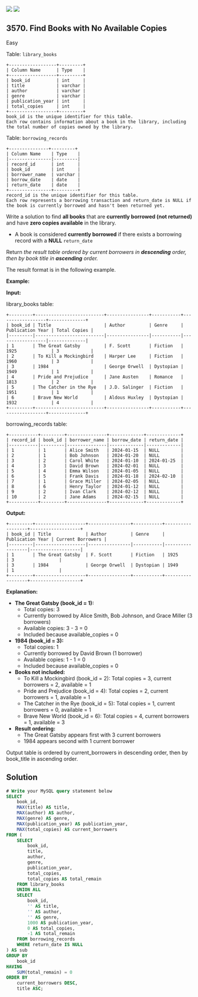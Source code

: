 [![](https://img.shields.io/github/stars/javadev/LeetCode-in-Java?label=Stars&style=flat-square)](https://github.com/javadev/LeetCode-in-Java)
[![](https://img.shields.io/github/forks/javadev/LeetCode-in-Java?label=Fork%20me%20on%20GitHub%20&style=flat-square)](https://github.com/javadev/LeetCode-in-Java/fork)

## 3570\. Find Books with No Available Copies

Easy

Table: `library_books`

    +------------------+---------+
    | Column Name      | Type    |
    +------------------+---------+
    | book_id          | int     |
    | title            | varchar |
    | author           | varchar |
    | genre            | varchar |
    | publication_year | int     |
    | total_copies     | int     |
    +------------------+---------+
    book_id is the unique identifier for this table.
    Each row contains information about a book in the library, including the total number of copies owned by the library.

Table: `borrowing_records`

    +---------------+---------+
    | Column Name    | Type    |
    |----------------|---------|
    | record_id      | int     |
    | book_id        | int     |
    | borrower_name  | varchar |
    | borrow_date    | date    |
    | return_date    | date    |
    +----------------+---------+
    record_id is the unique identifier for this table.
    Each row represents a borrowing transaction and return_date is NULL if the book is currently borrowed and hasn't been returned yet.

Write a solution to find **all books** that are **currently borrowed (not returned)** and have **zero copies available** in the library.

*   A book is considered **currently borrowed** if there exists a borrowing record with a **NULL** `return_date`

Return _the result table ordered by current borrowers in **descending** order, then by book title in **ascending** order._

The result format is in the following example.

**Example:**

**Input:**

library\_books table:

    +---------+--------------------------+----------------+-----------+------------------+--------------+
    | book_id | Title                    | Author         | Genre     | Publication Year | Total Copies |
    |---------|--------------------------|----------------|-----------|------------------|--------------|
    | 1       | The Great Gatsby         | F. Scott       | Fiction   | 1925             | 3            |
    | 2       | To Kill a Mockingbird    | Harper Lee     | Fiction   | 1960             | 3            |
    | 3       | 1984                     | George Orwell  | Dystopian | 1949             | 1            |
    | 4       | Pride and Prejudice      | Jane Austen    | Romance   | 1813             | 2            |
    | 5       | The Catcher in the Rye   | J.D. Salinger  | Fiction   | 1951             | 1            |
    | 6       | Brave New World          | Aldous Huxley  | Dystopian | 1932             | 4            |
    +---------+--------------------------+----------------+-----------+------------------+--------------+

borrowing\_records table:

    +-----------+---------+---------------+-------------+-------------+
    | record_id | book_id | borrower_name | borrow_date | return_date |
    |-----------|---------|---------------|-------------|-------------|
    | 1         | 1       | Alice Smith   | 2024-01-15  | NULL        |
    | 2         | 1       | Bob Johnson   | 2024-01-20  | NULL        |
    | 3         | 2       | Carol White   | 2024-01-10  | 2024-01-25  |
    | 4         | 3       | David Brown   | 2024-02-01  | NULL        |
    | 5         | 4       | Emma Wilson   | 2024-01-05  | NULL        |
    | 6         | 5       | Frank Davis   | 2024-01-18  | 2024-02-10  |
    | 7         | 1       | Grace Miller  | 2024-02-05  | NULL        |
    | 8         | 6       | Henry Taylor  | 2024-01-12  | NULL        |
    | 9         | 2       | Ivan Clark    | 2024-02-12  | NULL        |
    | 10        | 2       | Jane Adams    | 2024-02-15  | NULL        |
    +-----------+---------+---------------+-------------+-------------+

**Output:**

    +---------+-------------------+----------------+-----------+------------------+-------------------+
    | book_id | Title             | Author         | Genre     | Publication Year | Current Borrowers |
    |---------|-------------------|----------------|-----------|------------------|-------------------|
    | 1       | The Great Gatsby  | F. Scott       | Fiction   | 1925             | 3                 |
    | 3       | 1984              | George Orwell  | Dystopian | 1949             | 1                 |
    +---------+-------------------+----------------+-----------+------------------+-------------------+ 

**Explanation:**

*   **The Great Gatsby (book\_id = 1):**
    *   Total copies: 3
    *   Currently borrowed by Alice Smith, Bob Johnson, and Grace Miller (3 borrowers)
    *   Available copies: 3 - 3 = 0
    *   Included because available\_copies = 0
*   **1984 (book\_id = 3):**
    *   Total copies: 1
    *   Currently borrowed by David Brown (1 borrower)
    *   Available copies: 1 - 1 = 0
    *   Included because available\_copies = 0
*   **Books not included:**
    *   To Kill a Mockingbird (book\_id = 2): Total copies = 3, current borrowers = 2, available = 1
    *   Pride and Prejudice (book\_id = 4): Total copies = 2, current borrowers = 1, available = 1
    *   The Catcher in the Rye (book\_id = 5): Total copies = 1, current borrowers = 0, available = 1
    *   Brave New World (book\_id = 6): Total copies = 4, current borrowers = 1, available = 3
*   **Result ordering:**
    *   The Great Gatsby appears first with 3 current borrowers
    *   1984 appears second with 1 current borrower

Output table is ordered by current\_borrowers in descending order, then by book\_title in ascending order.

## Solution

```sql
# Write your MySQL query statement below
SELECT
    book_id,
    MAX(title) AS title,
    MAX(author) AS author,
    MAX(genre) AS genre,
    MAX(publication_year) AS publication_year,
    MAX(total_copies) AS current_borrowers
FROM (
    SELECT
        book_id,
        title,
        author,
        genre,
        publication_year,
        total_copies,
        total_copies AS total_remain
    FROM library_books
    UNION ALL
    SELECT
        book_id,
        '' AS title,
        '' AS author,
        '' AS genre,
        1000 AS publication_year,
        0 AS total_copies,
        -1 AS total_remain
    FROM borrowing_records
    WHERE return_date IS NULL
) AS sub
GROUP BY
    book_id
HAVING
    SUM(total_remain) = 0
ORDER BY
    current_borrowers DESC,
    title ASC;
```